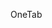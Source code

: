 <!--
 * @Descripttion:
 * @version:
 * @Author: shenjia
 * @Date: 2020-11-21 10:25:11
 * @LastEditors: shenjia
 * @LastEditTime: 2020-11-21 10:25:28
-->

OneTab
